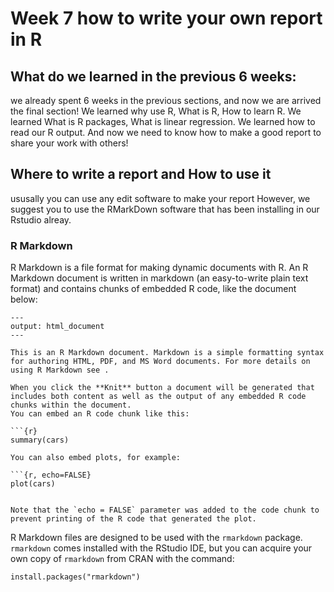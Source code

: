 # Week 7 how to write your own report in R

## What do we learned in the previous 6 weeks:
we already spent 6 weeks in the previous sections, and now we are arrived the final section!
We learned why use R, What is R, How to learn R. 
We learned What is R packages, What is linear regression.
We learned how to read our R output.
And now we need to know how to make a good report to share your work with others!

## Where to write a report and How to use it
ususally you can use any edit software to make your report
However, we suggest you to use the RMarkDown software that has been installing in our Rstudio alreay.

### R Markdown
R Markdown is a file format for making dynamic documents with R. 
An R Markdown document is written in markdown (an easy-to-write plain text format) and contains chunks of embedded R code, like the document below:
```
---
output: html_document
---

This is an R Markdown document. Markdown is a simple formatting syntax for authoring HTML, PDF, and MS Word documents. For more details on using R Markdown see .

When you click the **Knit** button a document will be generated that includes both content as well as the output of any embedded R code chunks within the document. 
You can embed an R code chunk like this:

```{r}
summary(cars)
```
```
You can also embed plots, for example:

```{r, echo=FALSE}
plot(cars)
```
```

Note that the `echo = FALSE` parameter was added to the code chunk to prevent printing of the R code that generated the plot.
```
R Markdown files are designed to be used with the ```rmarkdown``` package. ```rmarkdown``` comes installed with the RStudio IDE, but you can acquire your own copy of ```rmarkdown``` from CRAN with the command:
```
install.packages("rmarkdown")
```
